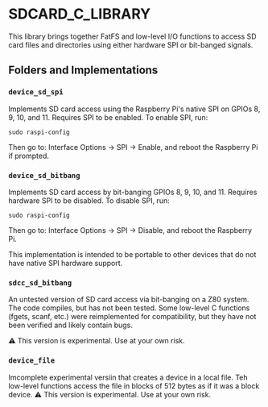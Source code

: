 # SDCARD_C_LIBRARY
This library brings together FatFS and low-level I/O functions to access SD card files and directories using either hardware SPI or bit-banged signals.

## Folders and Implementations
### `device_sd_spi`
Implements SD card access using the Raspberry Pi's native SPI on GPIOs 8, 9, 10, and 11.
Requires SPI to be enabled. To enable SPI, run:

`sudo raspi-config`

Then go to:
Interface Options → SPI → Enable, and reboot the Raspberry Pi if prompted.

### `device_sd_bitbang`
Implements SD card access by bit-banging GPIOs 8, 9, 10, and 11.
Requires hardware SPI to be disabled. To disable SPI, run:

`sudo raspi-config`

Then go to:
Interface Options → SPI → Disable, and reboot the Raspberry Pi.

This implementation is intended to be portable to other devices that do not have native SPI hardware support.

### `sdcc_sd_bitbang`
An untested version of SD card access via bit-banging on a Z80 system.
The code compiles, but has not been tested. Some low-level C functions (fgets, scanf, etc.) were reimplemented for compatibility, but they have not been verified and likely contain bugs.

⚠️ This version is experimental. Use at your own risk.

### `device_file`
Imcomplete experimental versiin that creates a device in a local file. Teh low-level functions access the file in blocks of 512 bytes as if it was a block device.
⚠️ This version is experimental. Use at your own risk.
